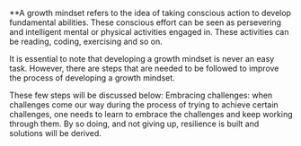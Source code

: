 **A growth mindset refers to the idea of taking conscious action to develop fundamental abilities. These conscious effort can be seen as persevering and intelligent mental or physical activities engaged in. These activities can be reading, coding, exercising and so on.

It is essential to note that developing a growth mindset is never an easy task. However, there are steps that are needed to be followed to improve the process of developing a growth mindset.

These few steps will be discussed below:
Embracing challenges: when challenges come our way during the process of trying to achieve certain challenges, one needs to learn to embrace the challenges and keep working through them. By so doing, and not giving up, resilience is built and solutions will be derived.


